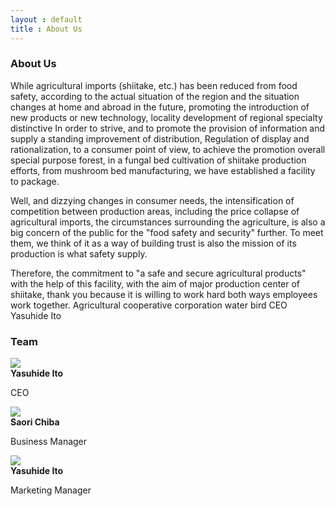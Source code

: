 ```yaml
---
layout : default
title : About Us
---
```


### About Us
While agricultural imports (shiitake, etc.) has been reduced from food safety, according to the actual situation of the region and the situation changes at home and abroad in the future, promoting the introduction of new products or new technology, locality development of regional specialty distinctive In order to strive, and to promote the provision of information and supply a standing improvement of distribution, Regulation of display and rationalization, to a consumer point of view, to achieve the promotion overall special purpose forest, in a fungal bed cultivation of shiitake production efforts, from mushroom bed manufacturing, we have established a facility to package.

Well, and dizzying changes in consumer needs, the intensification of competition between production areas, including the price collapse of agricultural imports, the circumstances surrounding the agriculture, is also a big concern of the public for the "food safety and security" further. To meet them, we think of it as a way of building trust is also the mission of its production is what safety supply.

Therefore, the commitment to "a safe and secure agricultural products" with the help of this facility, with the aim of major production center of shiitake, thank you because it is willing to work hard both ways employees work together.
Agricultural cooperative corporation water bird
CEO Yasuhide Ito

### Team

<div class="row">
	<div class="col-sm-6 col-md-4">
		<div class="thumbnail">
			<img src="http://farm4.staticflickr.com/3748/10817812266_8660ca8c18_n_d.jpg"/>
			<div class="caption">
				<strong>Yasuhide Ito</strong>
				<p>CEO</p>
			</div>
		</div>
	</div>
	<div class="col-sm-6 col-md-4">
		<div class="thumbnail">
			<img src="http://farm8.staticflickr.com/7358/10817807686_df86a974ee_n_d.jpg" />
			<div class="caption">
				<strong>Saori Chiba</strong>
				<p>Business Manager</p>
			</div>
		</div>
	</div>
	<div class="col-sm-6 col-md-4">
		<div class="thumbnail">
			<img src="http://farm4.staticflickr.com/3820/10817777175_57c8b683e4_n_d.jpg" />
			<div class="caption">
				<strong>Yasuhide Ito</strong>
				<p>Marketing Manager</p>
			</div>
		</div>
	</div>
</div>